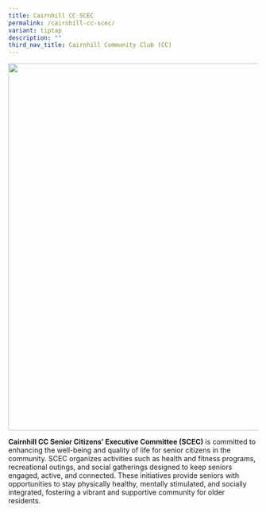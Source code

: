 ```yaml
---
title: Cairnhill CC SCEC
permalink: /cairnhill-cc-scec/
variant: tiptap
description: ""
third_nav_title: Cairnhill Community Club (CC)
---
```

<div class="isomer-image-wrapper">
<img style="width: 740px; color: rgb(0, 0, 0); font-family: system-ui, -apple-system, &quot;system-ui&quot;, &quot;Segoe UI&quot;, Roboto, Oxygen, Ubuntu, Cantarell, &quot;Open Sans&quot;, &quot;Helvetica Neue&quot;, sans-serif; font-size: medium; font-style: normal; font-variant-ligatures: normal; font-variant-caps: normal; font-weight: 400; letter-spacing: normal; orphans: 2; text-align: start; text-indent: 0px; text-transform: none; widows: 2; word-spacing: 0px; -webkit-text-stroke-width: 0px; white-space: normal; text-decoration-thickness: initial; text-decoration-style: initial; text-decoration-color: initial;" height="auto" width="100%" src="https://moca.sgp1.cdn.digitaloceanspaces.com/Our%20Communities/61539d9b42a932067e35f8f0_Cairnhill%2520CC%2520SCEC.webp">
</div>
<p><strong>Cairnhill CC Senior Citizens’ Executive Committee (SCEC)</strong> is
committed to enhancing the well-being and quality of life for senior citizens
in the community. SCEC organizes activities such as health and fitness
programs, recreational outings, and social gatherings designed to keep
seniors engaged, active, and connected. These initiatives provide seniors
with opportunities to stay physically healthy, mentally stimulated, and
socially integrated, fostering a vibrant and supportive community for older
residents.</p>